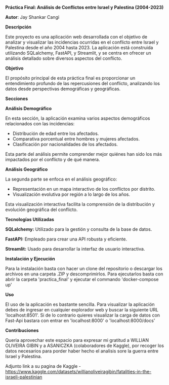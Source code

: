 ****Práctica Final: Análisis de Conflictos entre Israel y Palestina (2004-2023)****


**Autor**: Jay Shankar Cangi


**Descripción**

Este proyecto es una aplicación web desarrollada con el objetivo de analizar y visualizar las incidencias ocurridas en el conflicto entre Israel y Palestina desde el año 		2004 hasta 2023. La aplicación está construida utilizando SQLalchemy, FastAPI, y Streamlit, y se centra en ofrecer un análisis detallado sobre diversos aspectos del 			conflicto.


**Objetivo**

El propósito principal de esta práctica final es proporcionar un entendimiento profundo de las repercusiones del conflicto, analizando los datos desde perspectivas demográficas y geográficas.

**Secciones**

**Análisis Demográfico**

En esta sección, la aplicación examina varios aspectos demográficos relacionados con las incidencias:

- Distribución de edad entre los afectados.
- Comparativa porcentual entre hombres y mujeres afectados.
- Clasificación por nacionalidades de los afectados.
  
Esta parte del análisis permite comprender mejor quiénes han sido los más impactados por el conflicto y de qué manera.

**Análisis Geográfico**

La segunda parte se enfoca en el análisis geográfico:

- Representación en un mapa interactivo de los conflictos por distrito.
- Visualización evolutiva por región a lo largo de los años.
  
Esta visualización interactiva facilita la comprensión de la distribución y evolución geográfica del conflicto.

**Tecnologías Utilizadas**

**SQLalchemy:** Utilizado para la gestión y consulta de la base de datos.

**FastAPI:** Empleado para crear una API robusta y eficiente.

**Streamlit:** Usado para desarrollar la interfaz de usuario interactiva.


**Instalación y Ejecución**

Para la instalación basta con hacer un clone del repositorio o descargar los archivos en una carpeta .ZIP y descomprimirlos. Para ejecutarlos basta con abrir la carpeta 'practica_final' y ejecutar el commando 'docker-compose up'

**Uso**

El uso de la aplicación es bastante sencilla. Para visualizar la aplicación debes de ingresar en cualquier explorador web y buscar la siguiente URL  'localhost:8501'. Si de lo contrario quieres visualizar la carga de datos con Fast-Api bastara con entrar en 'localhost:8000' o 'localhost:8000/docs'

**Contribuciones**

Queria aprovechar este espacio para expresar mi gratitud a WILLIAN OLIVEIRA GIBIN y a ASANICZKA (colaboradores de Kaggle), por recoger los datos necesarios para porder haber hecho el analisis sore la guerra entre Israel y Palestina.

Adjunto link a su pagina de Kaggle - https://www.kaggle.com/datasets/willianoliveiragibin/fatalities-in-the-israeli-palestinian
